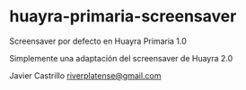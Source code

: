 # huayra-primaria-screensaver
Screensaver por defecto en Huayra Primaria 1.0

Simplemente una adaptación del screensaver de Huayra 2.0

Javier Castrillo <riverplatense@gmail.com>


